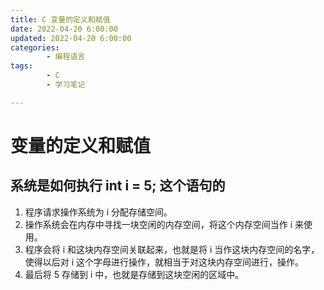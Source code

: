 ```yaml
---
title: C 变量的定义和赋值
date: 2022-04-20 6:00:00
updated: 2022-04-20 6:00:00
categories:
        - 编程语言
tags:
        - C
        - 学习笔记

---
```


# 变量的定义和赋值

## 系统是如何执行 int i = 5; 这个语句的

1. 程序请求操作系统为 i 分配存储空间。
2. 操作系统会在内存中寻找一块空闲的内存空间，将这个内存空间当作 i 来使用。
3. 程序会将 i 和这块内存空间关联起来，也就是将 i 当作这块内存空间的名字，使得以后对 i 这个字母进行操作，就相当于对这块内存空间进行，操作。
4. 最后将 5 存储到 i 中，也就是存储到这块空闲的区域中。